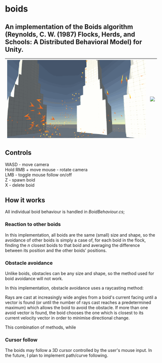 # boids
## An implementation of the Boids algorithm (Reynolds, C. W. (1987) Flocks, Herds, and Schools: A Distributed Behavioral Model) for Unity.
| <img src="README_1.gif"> | <img src="Readme_Gizmos.gif"> | 
|:----:|:----:|

## Controls
<p> WASD - move camera <br> 
Hold RMB + move mouse - rotate camera <br>
LMB - toggle mouse follow on/off <br>
Z - spawn boid <br>
X - delete boid </p>

## How it works


All individual boid behaviour is handled in *BoidBehaviour.cs*; 
### Reaction to other boids
In this implementation, all boids are the same (small) size and shape, so the avoidance of other boids is simply a case of, for each boid in the flock, finding the *n* closest boids to that boid and averaging the difference between its position and the other boids' positions.

### Obstacle avoidance
Unlike boids, obstacles can be any size and shape, so the method used for boid avoidance will not work.

In this implementation, obstacle avoidance uses a raycasting method:

Rays are cast at increasingly wide angles from a boid's current facing until a vector is found (or until the number of rays cast reaches a predetermined maximum) which allows the boid to avoid the obstacle. If more than one avoid vector is found, the boid chooses the one which is closest to its current velocity vector in order to minimise directional change.

This combination of methods, while 

### Cursor follow
The boids may follow a 3D cursor controlled by the user's mouse input. In the future, I plan to implement path/curve following.
